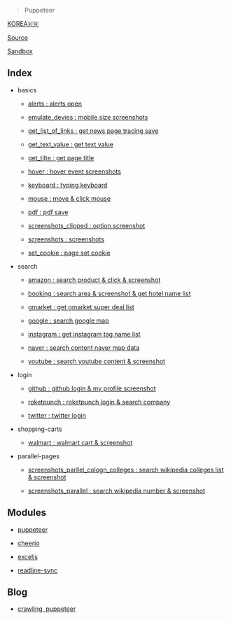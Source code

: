 > Puppeteer

[KOREA🇰🇷](./README.ko.md)

[Source](https://github.com/checkly/puppeteer-examples)

[Sandbox](https://puppeteersandbox.com/)

Index
------

* basics

    * <a href = "https://github.com/bynodejs/crawling/blob/master/1.%20basics/alerts.js">alerts : alerts open</a>

    * <a href = "https://github.com/bynodejs/crawling/blob/master/1.%20basics/emulate_devices.js">emulate_devies : mobile size screenshots</a>

    * <a href = "https://github.com/bynodejs/crawling/blob/master/1.%20basics/get_list_of_links.js">get_list_of_links : get news page tracing save</a>

    * <a href = "https://github.com/bynodejs/crawling/blob/master/1.%20basics/get_text_value.js">get_text_value : get text value</a>

    * <a href = "https://github.com/bynodejs/crawling/blob/master/1.%20basics/get_tilte.js">get_tilte : get page title</a>

    * <a href = "https://github.com/bynodejs/crawling/blob/master/1.%20basics/hover.js">hover : hover event screenshots</a>

    * <a href = "https://github.com/bynodejs/crawling/blob/master/1.%20basics/keyboard.js">keyboard : typing keyboard</a>

    * <a href = "https://github.com/bynodejs/crawling/blob/master/1.%20basics/mouse.js">mouse : move & click mouse</a>

    * <a href = "https://github.com/bynodejs/crawling/blob/master/1.%20basics/pdf.js">pdf : pdf save</a>

    * <a href = "https://github.com/bynodejs/crawling/blob/master/1.%20basics/screenshots_clipped.js">screenshots_clipped : option screenshot</a>

    * <a href = "https://github.com/bynodejs/crawling/blob/master/1.%20basics/screenshots.js">screenshots : screenshots</a>

    * <a href = "https://github.com/bynodejs/crawling/blob/master/1.%20basics/set_cookie.js">set_cookie : page set cookie</a>


* search

    * <a href = "https://github.com/bynodejs/crawling/blob/master/2.%20search/amazon.js">amazon : search product & click & screenshot</a>

    * <a href = "https://github.com/bynodejs/crawling/blob/master/2.%20search/booking.js">booking : search area & screenshot & get hotel name list</a>

    * <a href = "https://github.com/bynodejs/crawling/blob/master/2.%20search/gmarket.js">gmarket : get gmarket super deal list</a>

    * <a href = "https://github.com/bynodejs/crawling/blob/master/2.%20search/google.js">google : search google map</a>

    * <a href = "https://github.com/bynodejs/crawling/blob/master/2.%20search/instagram.js">instagram : get instagram tag name list</a>

    * <a href = "https://github.com/bynodejs/crawling/blob/master/2.%20search/naver.js">naver : search content naver map data</a>

    * <a href = "https://github.com/bynodejs/crawling/blob/master/2.%20search/youtube.js">youtube : search youtube content & screenshot</a>

* login

    * <a href = "https://github.com/bynodejs/crawling/blob/master/3.%20login/github.js">github : github login & my profile screenshot</a>

    * <a href = "https://github.com/bynodejs/crawling/blob/master/3.%20login/roketpunch.js">roketpunch : roketpunch login & search company</a>

    * <a href = "https://github.com/bynodejs/crawling/blob/master/3.%20login/twitter.js">twitter : twitter login</a>

* shopping-carts

    * <a href = "https://github.com/bynodejs/crawling/blob/master/4.%20shopping-carts/walmart.js">walmart : walmart cart & screenshot</a>

* parallel-pages

    * <a href = "https://github.com/bynodejs/crawling/blob/master/5.%20parallel-pages/screenshots_parallel_cologne_colleges.js">screenshots_parllel_cologn_colleges : search wikipedia colleges list & screenshot</a>

    * <a href = "https://github.com/bynodejs/crawling/blob/master/5.%20parallel-pages/screenshots_parallel.js">screenshots_parallel : search wikipedia number & screenshot</a>

Modules
--------

* <a href="https://github.com/GoogleChrome/puppeteer#readme">puppeteer</a>

* <a href="https://github.com/cheeriojs/cheerio#readme">cheerio</a>

* <a href="https://github.com/exceljs/exceljs#readme">exceljs</a>

* <a href="https://github.com/anseki/readline-sync">readline-sync</a>

Blog
----

* <a href="https://ljlm0402.netlify.com/nodejs/puppeteer/">crawling, puppeteer</a>
